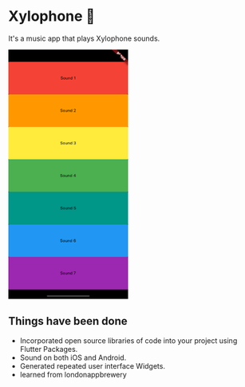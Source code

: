 
# Xylophone 🎹

It's a music app that plays Xylophone sounds.

<img src="XylophoneScreenshot.png" width="240" height="500">

## Things have been done

- Incorporated open source libraries of code into your project using Flutter Packages.
- Sound on both iOS and Android.
- Generated repeated user interface Widgets.
- learned from londonappbrewery
